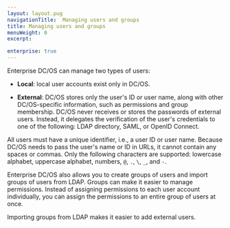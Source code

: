 ```yaml
---
layout: layout.pug
navigationTitle:  Managing users and groups
title: Managing users and groups
menuWeight: 0
excerpt:

enterprise: true
---
```





Enterprise DC/OS can manage two types of users:

* **Local**: local user accounts exist only in DC/OS.

* **External**: DC/OS stores only the user's ID or user name, along with other DC/OS-specific information, such as permissions and group membership. DC/OS never receives or stores the passwords of external users. Instead, it delegates the verification of the user's credentials to one of the following: LDAP directory, SAML, or OpenID Connect.

All users must have a unique identifier, i.e., a user ID or user name. Because DC/OS needs to pass the user's name or ID in URLs, it cannot contain any spaces or commas. Only the following characters are supported: lowercase alphabet, uppercase alphabet, numbers, `@`, `.`, `\`, `_`, and `-`.

Enterprise DC/OS also allows you to create groups of users and import groups of users from LDAP. Groups can make it easier to manage permissions. Instead of assigning permissions to each user account individually, you can assign the permissions to an entire group of users at once. 

Importing groups from LDAP makes it easier to add external users.

